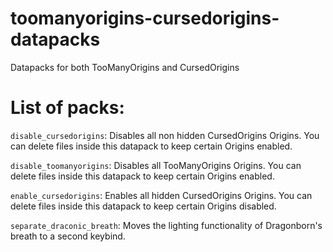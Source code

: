 # toomanyorigins-cursedorigins-datapacks
Datapacks for both TooManyOrigins and CursedOrigins

# List of packs:
`disable_cursedorigins`: Disables all non hidden CursedOrigins Origins.
You can delete files inside this datapack to keep certain Origins enabled.

`disable_toomanyorigins`: Disables all TooManyOrigins Origins.
You can delete files inside this datapack to keep certain Origins enabled.

`enable_cursedorigins`: Enables all hidden CursedOrigins Origins.
You can delete files inside this datapack to keep certain Origins disabled.

`separate_draconic_breath`: Moves the lighting functionality of Dragonborn's breath to a second keybind.
